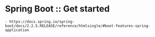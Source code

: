 # Spring Boot :: Get started 
    - https://docs.spring.io/spring-boot/docs/2.2.5.RELEASE/reference/htmlsingle/#boot-features-spring-application